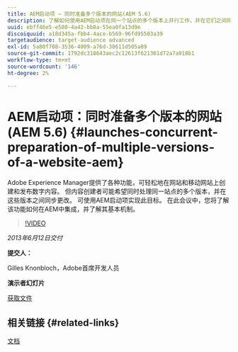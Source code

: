 ```yaml
---
title: AEM启动项 — 同时准备多个版本的网站(AEM 5.6)
description: 了解如何使用AEM启动项在同一个站点的多个版本上并行工作，并在它们之间同步更改。 了解AEM Launches如何集成在AEM中，并了解其基本机制。
uuid: ebff46e5-e580-4a42-bb8a-55ea0fa13d9e
discoiquuid: a18d345a-fbb4-4ace-b569-96fd95503a39
targetaudience: target-audience advanced
exl-id: 5a80f708-3536-4009-a76d-38611d505a89
source-git-commit: 1792dc318643aec2c12613f621361d72a7a918b1
workflow-type: tm+mt
source-wordcount: '146'
ht-degree: 2%

---
```


# AEM启动项：同时准备多个版本的网站(AEM 5.6) {#launches-concurrent-preparation-of-multiple-versions-of-a-website-aem}

Adobe Experience Manager提供了各种功能，可轻松地在网站和移动网站上创建和发布数字内容。 但内容创建者可能希望同时处理同一站点的多个版本，并在这些版本之间同步更改。 可使用AEM启动项实现此目标。 在此会议中，您将了解该功能如何在AEM中集成，并了解其基本机制。

>[!VIDEO](https://video.tv.adobe.com/v/19579/?quality=9)

*2013年6月12日交付*

**提交人：**

Gilles Knonbloch，Adobe首席开发人员

**演示者幻灯片**

[获取文件](assets/2013-06-12-launches-cqgems.pdf)

## 相关链接 {#related-links}

[文档](https://docs.adobe.com/docs/en/cq/current/wcm/launches.html)

<!--
[Get back to the Overview](https://helpx.adobe.com/experience-manager/kt/eseminars/gems/aem-index.html)
-->
